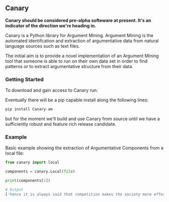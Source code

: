 ## Canary

**Canary should be considered pre-alpha softeware at present. It's an indicator of the direction we're heading in.**

Canary is a Python library for Argument Mining. Argument Mining is the automated identifcation and extraction of argumentative data from natural language sources such as text files. 

The initial aim is to provide a novel implementation of an Argument Mining tool that someone is able to run on their own data set in order to find patterns or to extract argumentative structure from their data.

### Getting Started

To download and gain access to Canary run:

Eventually there will be a pip capable install along the following lines:
```python
pip install Canary-am
```

but for the moment we'll build and use Canary from source until we have a sufficiently robust and feature rich release candidate.

### Example

Basic example showing the extraction of Argumentative Components from a local file:

```Python
from canary import local

components = canary.Local(file)

print(components[1])

# Output
['hence it is always said that competition makes the society more effective.', 'therefore without the cooperation, there would be no victory of competition.']
```
